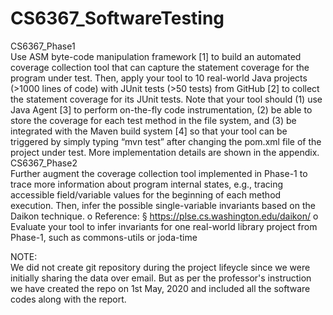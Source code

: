 # CS6367_SoftwareTesting

CS6367_Phase1 <br/>
Use ASM byte-code manipulation framework [1] to build an automated coverage collection tool
that can capture the statement coverage for the program under test. Then, apply your tool to
10 real-world Java projects (>1000 lines of code) with JUnit tests (>50 tests) from GitHub [2] to
collect the statement coverage for its JUnit tests. Note that your tool should (1) use Java Agent
[3] to perform on-the-fly code instrumentation, (2) be able to store the coverage for each test
method in the file system, and (3) be integrated with the Maven build system [4] so that your
tool can be triggered by simply typing “mvn test” after changing the pom.xml file of the project
under test. More implementation details are shown in the appendix. 
<br/>
CS6367_Phase2 <br/>
Further augment the coverage collection tool implemented in Phase-1 to trace more
information about program internal states, e.g., tracing accessible field/variable values for the
beginning of each method execution. Then, infer the possible single-variable invariants based
on the Daikon technique.
o Reference:
§ https://plse.cs.washington.edu/daikon/
o Evaluate your tool to infer invariants for one real-world library project from
Phase-1, such as commons-utils or joda-time

NOTE:<br/>
We did not create git repository during the project lifeycle since we were initially sharing the data over email. But as per the professor's instruction we have created the repo on 1st May, 2020 and included all the software codes along with the report. 
